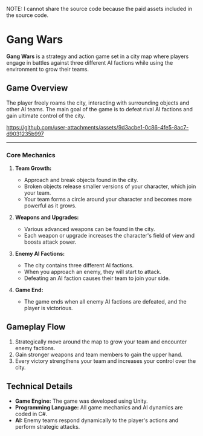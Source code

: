 NOTE: I cannot share the source code because the paid assets included in the source code.
# Gang Wars

**Gang Wars** is a strategy and action game set in a city map where players engage in battles against three different AI factions while using the environment to grow their teams.

## Game Overview

The player freely roams the city, interacting with surrounding objects and other AI teams. The main goal of the game is to defeat rival AI factions and gain ultimate control of the city.


https://github.com/user-attachments/assets/9d3acbe1-0c86-4fe5-8ac7-d9031235b997

---

### Core Mechanics

1. **Team Growth:**  
   - Approach and break objects found in the city.  
   - Broken objects release smaller versions of your character, which join your team.  
   - Your team forms a circle around your character and becomes more powerful as it grows.  

2. **Weapons and Upgrades:**  
   - Various advanced weapons can be found in the city.  
   - Each weapon or upgrade increases the character's field of view and boosts attack power.  

3. **Enemy AI Factions:**  
   - The city contains three different AI factions.  
   - When you approach an enemy, they will start to attack.  
   - Defeating an AI faction causes their team to join your side.  

4. **Game End:**  
   - The game ends when all enemy AI factions are defeated, and the player is victorious.  

## Gameplay Flow

1. Strategically move around the map to grow your team and encounter enemy factions.  
2. Gain stronger weapons and team members to gain the upper hand.  
3. Every victory strengthens your team and increases your control over the city.  

## Technical Details  

- **Game Engine:** The game was developed using Unity.  
- **Programming Language:** All game mechanics and AI dynamics are coded in C#.  
- **AI:** Enemy teams respond dynamically to the player's actions and perform strategic attacks.  




